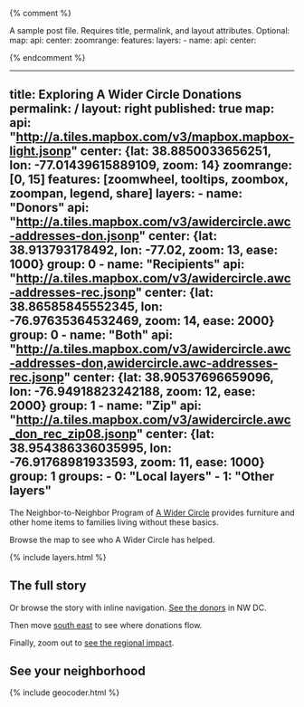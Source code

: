 {% comment %}

A sample post file. Requires title, permalink,  and layout attributes.
Optional:
map: 
    api:
    center:
    zoomrange:
    features:
layers:
    - name:
      api:
      center:

{% endcomment %}

---
title: Exploring A Wider Circle Donations
permalink: /
layout: right
published: true
map: 
    api: "http://a.tiles.mapbox.com/v3/mapbox.mapbox-light.jsonp"
    center: {lat: 38.8850033656251, lon: -77.01439615889109, zoom: 14}
    zoomrange: [0, 15]
    features: [zoomwheel, tooltips, zoombox, zoompan, legend, share]
layers:
    - name: "Donors"
      api: "http://a.tiles.mapbox.com/v3/awidercircle.awc-addresses-don.jsonp"
      center: {lat: 38.913793178492, lon: -77.02, zoom: 13, ease: 1000}
      group: 0
    - name: "Recipients"
      api: "http://a.tiles.mapbox.com/v3/awidercircle.awc-addresses-rec.jsonp"
      center: {lat: 38.86585845552345, lon: -76.97635364532469, zoom: 14, ease: 2000}
      group: 0
    - name: "Both"
      api: "http://a.tiles.mapbox.com/v3/awidercircle.awc-addresses-don,awidercircle.awc-addresses-rec.jsonp"
      center: {lat: 38.90537696659096, lon: -76.94918823242188, zoom: 12, ease: 2000}
      group: 1
    - name: "Zip"
      api: "http://a.tiles.mapbox.com/v3/awidercircle.awc_don_rec_zip08.jsonp"
      center: {lat: 38.954386336035995, lon: -76.91768981933593, zoom: 11, ease: 1000}
      group: 1
groups: 
    - 0: "Local layers"
    - 1: "Other layers"
---
<div id="about" markdown="1">

The Neighbor-to-Neighbor Program of [A Wider Circle](http://www.awidercircle.org/) provides furniture and other home items to families living without these basics.

Browse the map to see who A Wider Circle has helped.

</div>

{% include layers.html %}


## The full story

Or browse the story with inline navigation. <a data-control="layer" href="#donors">See the donors</a> in NW DC.

Then move <a data-control='layer' href="#recipients">south east</a> to see where donations flow.

Finally, zoom out to <a data-control="layer" href="#zip">see the regional impact</a>.


## See your neighborhood

{% include geocoder.html %}
